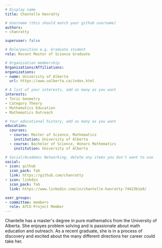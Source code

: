 ```yaml
---
# Display name
title: Chantelle Hanratty

# Username (this should match your github username)
authors:
- chanratty

superuser: false

# Role/position e.g. Graduate student
role: Recent Master of Science Graduate

# Organization membership
Organizations/Affiliations:
organizations:
- name: University of Alberta
  url: https://www.ualberta.ca/index.html

# A list of your interests, add as many as you want
interests:
- Toric Geometry
- Category Theory
- Mathematics Education
- Mathematics Outreach

# Your educational history, add as many as you want
education:
  courses:
  - course: Master of Science, Mathematics
    institution: University of Alberta
  - course: Bachelor of Science, Honors Mathematics
    institution: University of Alberta

# Social/Academic Networking, delete any items you don't want to use
social:
- icon: github
  icon_pack: fab
  link: https://github.com/chanratty
- icon: linkdin
  icon_pack: fab
  link: https://www.linkedin.com/in/chantelle-hanratty-74423b1a9/

user_groups:
- committee: members
  role: ATCO Project Member
---
```

Chantelle has a master's degree in pure mathematics from the University of Alberta. She enjoyes problem solving and is passionate about math education and outreach. As a recent graduate, she is in a process of discovery and excited about the many different directions her career could take her.
